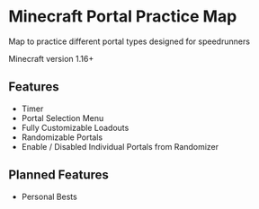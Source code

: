 # Minecraft Portal Practice Map

Map to practice different portal types designed for speedrunners

Minecraft version 1.16+

## Features
- Timer
- Portal Selection Menu
- Fully Customizable Loadouts
- Randomizable Portals
- Enable / Disabled Individual Portals from Randomizer

## Planned Features
- Personal Bests
